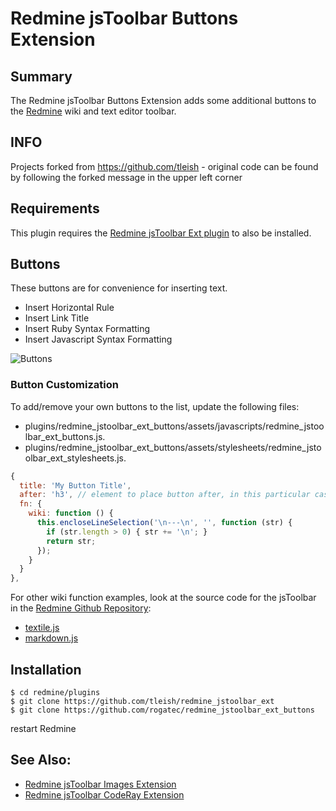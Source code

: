 # Redmine jsToolbar Buttons Extension

## Summary

The Redmine jsToolbar Buttons Extension adds some additional buttons to the [Redmine](http://www.redmine.org/) wiki and text editor toolbar.  

## INFO

Projects forked from https://github.com/tleish - original code can be found by following the forked message in the upper left corner

## Requirements

This plugin requires the [Redmine jsToolbar Ext plugin](https://github.com/tleish/redmine_jstoolbar_ext) to also be installed.

## Buttons
These buttons are for convenience for inserting text.
* Insert Horizontal Rule
* Insert Link Title
* Insert Ruby Syntax Formatting
* Insert Javascript Syntax Formatting

![Buttons](https://raw.githubusercontent.com/tleish/redmine_jstoolbar_ext_buttons/master/assets/images/screenshot.png)

### Button Customization
To add/remove your own buttons to the list, update the following files:
 
* plugins/redmine_jstoolbar_ext_buttons/assets/javascripts/redmine_jstoolbar_ext_buttons.js.
* plugins/redmine_jstoolbar_ext_buttons/assets/stylesheets/redmine_jstoolbar_ext_stylesheets.js.

```javascript
{
  title: 'My Button Title',
  after: 'h3', // element to place button after, in this particular case after the button with the class name '.jstb_h3'
  fn: {
    wiki: function () {
      this.encloseLineSelection('\n---\n', '', function (str) {
        if (str.length > 0) { str += '\n'; }
        return str;
      });
    }
  }
},
```

For other wiki function examples, look at the source code for the jsToolbar in the [Redmine Github Repository](https://github.com/redmine/redmine/):

* [textile.js](https://github.com/redmine/redmine/blob/master/public/javascripts/jstoolbar/textile.js "Textile")
* [markdown.js](https://github.com/redmine/redmine/blob/master/public/javascripts/jstoolbar/markdown.js "Textile")

## Installation
```
$ cd redmine/plugins
$ git clone https://github.com/tleish/redmine_jstoolbar_ext
$ git clone https://github.com/rogatec/redmine_jstoolbar_ext_buttons
```

restart Redmine

## See Also:

* [Redmine jsToolbar Images Extension](https://github.com/tleish/redmine_jstoolbar_ext_images)
* [Redmine jsToolbar CodeRay Extension](https://github.com/rogatec/redmine_jstoolbar_ext_coderay)
